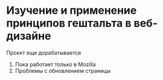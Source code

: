 # Изучение и применение принципов гештальта в веб-дизайне
Проект еще дорабатывается
1. Пока работает только в Mozilla
2. Проблемы с обновлением страницы
